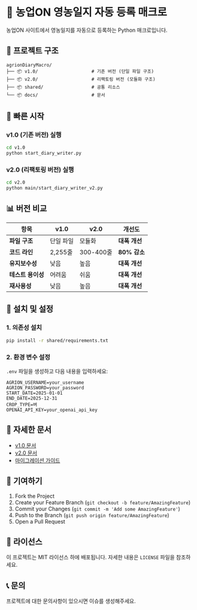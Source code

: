 # 🌾 농업ON 영농일지 자동 등록 매크로

농업ON 사이트에서 영농일지를 자동으로 등록하는 Python 매크로입니다.

## 📁 프로젝트 구조

```
agrionDiaryMacro/
├── 📦 v1.0/                    # 기존 버전 (단일 파일 구조)
├── 📦 v2.0/                    # 리팩토링 버전 (모듈화 구조)
├── 📦 shared/                  # 공통 리소스
└── 📦 docs/                    # 문서
```

## 🚀 빠른 시작

### v1.0 (기존 버전) 실행

```bash
cd v1.0
python start_diary_writer.py
```

### v2.0 (리팩토링 버전) 실행

```bash
cd v2.0
python main/start_diary_writer_v2.py
```

## 📊 버전 비교

| 항목              | v1.0      | v2.0      | 개선도        |
| ----------------- | --------- | --------- | ------------- |
| **파일 구조**     | 단일 파일 | 모듈화    | **대폭 개선** |
| **코드 라인**     | 2,255줄   | 300-400줄 | **80% 감소**  |
| **유지보수성**    | 낮음      | 높음      | **대폭 개선** |
| **테스트 용이성** | 어려움    | 쉬움      | **대폭 개선** |
| **재사용성**      | 낮음      | 높음      | **대폭 개선** |

## 🔧 설치 및 설정

### 1. 의존성 설치

```bash
pip install -r shared/requirements.txt
```

### 2. 환경 변수 설정

`.env` 파일을 생성하고 다음 내용을 입력하세요:

```env
AGRION_USERNAME=your_username
AGRION_PASSWORD=your_password
START_DATE=2025-01-01
END_DATE=2025-12-31
CROP_TYPE=벼
OPENAI_API_KEY=your_openai_api_key
```

## 📖 자세한 문서

- [v1.0 문서](docs/v1.0_documentation.md)
- [v2.0 문서](docs/v2.0_documentation.md)
- [마이그레이션 가이드](docs/migration_guide.md)

## 🤝 기여하기

1. Fork the Project
2. Create your Feature Branch (`git checkout -b feature/AmazingFeature`)
3. Commit your Changes (`git commit -m 'Add some AmazingFeature'`)
4. Push to the Branch (`git push origin feature/AmazingFeature`)
5. Open a Pull Request

## 📄 라이선스

이 프로젝트는 MIT 라이선스 하에 배포됩니다. 자세한 내용은 `LICENSE` 파일을 참조하세요.

## 📞 문의

프로젝트에 대한 문의사항이 있으시면 이슈를 생성해주세요.
